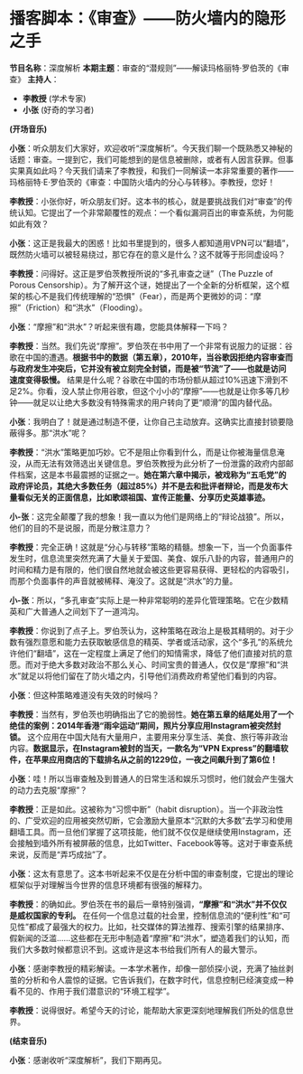 
# 播客脚本：《审查》——防火墙内的隐形之手

**节目名称**：深度解析
**本期主题**：审查的“潜规则”——解读玛格丽特·罗伯茨的《审查》
**主持人**：
- **李教授** (学术专家)
- **小张** (好奇的学习者)

**(开场音乐)**

**小张**：听众朋友们大家好，欢迎收听“深度解析”。今天我们聊一个既熟悉又神秘的话题：审查。一提到它，我们可能想到的是信息被删除，或者有人因言获罪。但事实果真如此吗？今天我们请来了李教授，和我们一同解读一本非常重要的著作——玛格丽特·E·罗伯茨的《审查：中国防火墙内的分心与转移》。李教授，您好！

**李教授**：小张你好，听众朋友们好。这本书的核心，就是要挑战我们对“审查”的传统认知。它提出了一个非常颠覆性的观点：一个看似漏洞百出的审查系统，为何能如此有效？

**小张**：这正是我最大的困惑！比如书里提到的，很多人都知道用VPN可以“翻墙”，既然防火墙可以被轻易绕过，那它存在的意义是什么？这不就等于形同虚设吗？

**李教授**：问得好。这正是罗伯茨教授所说的“多孔审查之谜”（The Puzzle of Porous Censorship）。为了解开这个谜，她提出了一个全新的分析框架，这个框架的核心不是我们传统理解的“恐惧”（Fear），而是两个更微妙的词：“摩擦”（Friction）和“洪水”（Flooding）。

**小张**：“摩擦”和“洪水”？听起来很有趣，您能具体解释一下吗？

**李教授**：当然。我们先说“摩擦”。罗伯茨在书中用了一个非常有说服力的证据：谷歌在中国的遭遇。**根据书中的数据（第五章），2010年，当谷歌因拒绝内容审查而与政府发生冲突后，它并没有被立刻完全封锁，而是被“节流”了——也就是访问速度变得极慢。** 结果是什么呢？谷歌在中国的市场份额从超过10%迅速下滑到不足2%。你看，没人禁止你用谷歌，但这个小小的“摩擦”——也就是让你多等几秒钟——就足以让绝大多数没有特殊需求的用户转向了更“顺滑”的国内替代品。

**小张**：我明白了！就是通过制造不便，让你自己主动放弃。这确实比直接封锁要隐蔽得多。那“洪水”呢？

**李教授**：“洪水”策略更加巧妙。它不是阻止你看到什么，而是让你被海量信息淹没，从而无法有效筛选出关键信息。罗伯茨教授为此分析了一份泄露的政府内部邮件档案，这是本书最震撼的证据之一。**她在第六章中揭示，被戏称为“五毛党”的政府评论员，其绝大多数任务（超过85%）并不是去和批评者辩论，而是发布大量看似无关的正面信息，比如歌颂祖国、宣传正能量、分享历史英雄事迹。**

**小-张**：这完全颠覆了我的想象！我一直以为他们是网络上的“辩论战狼”。所以，他们的目的不是说服，而是分散注意力？

**李教授**：完全正确！这就是“分心与转移”策略的精髓。想象一下，当一个负面事件发生时，信息流里突然充满了大量关于爱国、美食、娱乐八卦的内容，普通用户的时间和精力是有限的，他们很自然地就会被这些更容易获得、更轻松的内容吸引，而那个负面事件的声音就被稀释、淹没了。这就是“洪水”的力量。

**小-张**：所以，“多孔审查”实际上是一种非常聪明的差异化管理策略。它在少数精英和广大普通人之间划下了一道鸿沟。

**李教授**：你说到了点子上。罗伯茨认为，这种策略在政治上是极其精明的。对于少数有强烈意愿和能力去获取敏感信息的精英、学者或活动家，这个“多孔”的系统允许他们“翻墙”，这在一定程度上满足了他们的知情需求，降低了他们直接对抗的意愿。而对于绝大多数对政治不那么关心、时间宝贵的普通人，仅仅是“摩擦”和“洪水”就足以将他们留在了防火墙之内，引导他们消费政府希望他们看到的内容。

**小张**：但这种策略难道没有失效的时候吗？

**李教授**：当然有，罗伯茨也明确指出了它的脆弱性。**她在第五章的结尾处用了一个绝佳的案例：2014年香港“雨伞运动”期间，照片分享应用Instagram被突然封锁。** 这个应用在中国大陆有大量用户，主要用来分享生活、美食、旅行等非政治内容。**数据显示，在Instagram被封的当天，一款名为“VPN Express”的翻墙软件，在苹果应用商店的下载排名从之前的1229位，一夜之间飙升到了第6位！**

**小张**：哇！所以当审查触及到普通人的日常生活和娱乐习惯时，他们就会产生强大的动力去克服“摩擦”？

**李教授**：正是如此。这被称为“习惯中断”（habit disruption）。当一个非政治性的、广受欢迎的应用被突然切断，它会激励大量原本“沉默的大多数”去学习和使用翻墙工具。而一旦他们掌握了这项技能，他们就不仅仅是继续使用Instagram，还会接触到墙外所有被屏蔽的信息，比如Twitter、Facebook等等。这对于审查系统来说，反而是“弄巧成拙”了。

**小张**：这太有意思了。这本书听起来不仅是在分析中国的审查制度，它提出的理论框架似乎对理解当今世界的信息环境都有很强的解释力。

**李教授**：的确如此。罗伯茨在书的最后一章特别强调，**“摩擦”和“洪水”并不仅仅是威权国家的专利。** 在任何一个信息过载的社会里，控制信息流的“便利性”和“可见性”都成了最强大的权力。比如，社交媒体的算法推荐、搜索引擎的结果排序、假新闻的泛滥……这些都在无形中制造着“摩擦”和“洪水”，塑造着我们的认知，而我们大多数时候都意识不到。这或许是这本书给我们所有人的最大警示。

**小张**：感谢李教授的精彩解读。一本学术著作，却像一部侦探小说，充满了抽丝剥茧的分析和令人震惊的证据。它告诉我们，在数字时代，信息控制已经演变成一种看不见的、作用于我们潜意识的“环境工程学”。

**李教授**：说得很好。希望今天的讨论，能帮助大家更深刻地理解我们所处的信息世界。

**(结束音乐)**

**小张**：感谢收听“深度解析”，我们下期再见。

